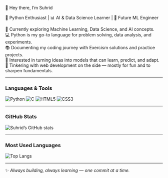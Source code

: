 👋 Hey there, I’m Suhrid  

🐍 Python Enthusiast | 📊 AI & Data Science Learner | 🤖 Future ML Engineer  

🌱 Currently exploring Machine Learning, Data Science, and AI concepts.  
💻 Python is my go-to language for problem solving, data analysis, and experiments.  
📚 Documenting my coding journey with Exercism solutions and practice projects.  
🚀 Interested in turning ideas into models that can learn, predict, and adapt.  
🔧 Tinkering with web development on the side — mostly for fun and to sharpen fundamentals.  

---

### Languages & Tools  
![Python](https://img.shields.io/badge/-Python-3776AB?logo=python&logoColor=white)
![C](https://img.shields.io/badge/-C-A8B9CC?logo=c&logoColor=black)
![HTML5](https://img.shields.io/badge/-HTML5-E34F26?logo=html5&logoColor=white)
![CSS3](https://img.shields.io/badge/-CSS3-1572B6?logo=css3&logoColor=white)

---

### GitHub Stats  

![Suhrid’s GitHub stats](https://github-readme-stats.vercel.app/api?username=SuhridXSingh&show_icons=true&theme=tokyonight)

---

### Most Used Languages  

![Top Langs](https://github-readme-stats.vercel.app/api/top-langs/?username=SuhridXSingh&layout=compact&theme=tokyonight&hide_border=true)  

---

✨ *Always building, always learning — one commit at a time.*  




<!--
**SuhridXSingh/SuhridXSingh** is a ✨ _special_ ✨ repository because its `README.md` (this file) appears on your GitHub profile.

Here are some ideas to get you started:

- 🔭 I’m currently working on ...
- 🌱 I’m currently learning ...
- 👯 I’m looking to collaborate on ...
- 🤔 I’m looking for help with ...
- 💬 Ask me about ...
- 📫 How to reach me: ...
- 😄 Pronouns: ...
- ⚡ Fun fact: ...
-->
